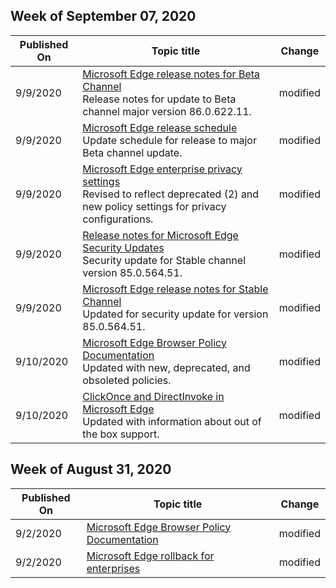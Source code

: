 <!-- This file is generated automatically each week. Changes made to this file will be overwritten.-->




## Week of September 07, 2020


| Published On |Topic title | Change |
|------|------------|--------|
| 9/9/2020 | [Microsoft Edge release notes for Beta Channel](/DeployEdge/microsoft-edge-relnote-beta-channel)<br>Release notes for update to Beta channel major version 86.0.622.11. | modified |
| 9/9/2020 | [Microsoft Edge release schedule](/DeployEdge/microsoft-edge-release-schedule)<br>Update schedule for release to major Beta channel update. | modified |
| 9/9/2020 | [Microsoft Edge enterprise privacy settings](/DeployEdge/microsoft-edge-enterprise-privacy-settings)<br>Revised to reflect deprecated (2) and new policy settings for privacy configurations. | modified |
| 9/9/2020 | [Release notes for Microsoft Edge Security Updates](/DeployEdge/microsoft-edge-relnotes-security)<br>Security update for Stable channel version 85.0.564.51. | modified |
| 9/9/2020 | [Microsoft Edge release notes for Stable Channel](/DeployEdge/microsoft-edge-relnote-stable-channel)<br>Updated for security update for version 85.0.564.51. | modified |
| 9/10/2020 | [Microsoft Edge Browser Policy Documentation](/DeployEdge/microsoft-edge-policies)<br>Updated with new, deprecated, and obsoleted policies. | modified |
| 9/10/2020 | [ClickOnce and DirectInvoke in Microsoft Edge](/DeployEdge/edge-learn-more-co-di)<br>Updated with information about out of the box support. | modified |


## Week of August 31, 2020


| Published On |Topic title | Change |
|------|------------|--------|
| 9/2/2020 | [Microsoft Edge Browser Policy Documentation](/DeployEdge/microsoft-edge-policies) | modified |
| 9/2/2020 | [Microsoft Edge rollback for enterprises](/DeployEdge/edge-learnmore-rollback) | modified |